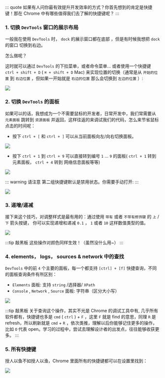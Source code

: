 ::: quote
如果有人问你最有效提升开发效率的方式？你首先想到的肯定是快捷键！那在 Chrome 中有哪些值得我们去了解的快捷键呢？
:::

### 1. 切换 `DevTools` 窗口的展示布局

一般我在使用 `DevTools` 时， `dock` 的展示窗口都在底部 ，但是有时候我想把 `dock` 的窗口 切换到右边。

怎么做呢？

这时就可以通过 `DevTools` 的下拉菜单，或者命令菜单... 或者使用一个快捷键 `ctrl + shift + D` ( `⌘ + shift + D` Mac) 来实现位置的切换（通常是从 `开始的位置` 到 `右边位置` ，但如果一开始就是 `右边的位置` 那么会切换到 `左边的位置` ）:

![](https://wingman-1300536089.cos.ap-shanghai.myqcloud.com/chrome/C02/csd.gif)

### 2. 切换 `DevTools` 的面板

如果可以的话，我想成为一个不需要鼠标的开发者，日常开发中，我们常需要从 `元素面板` 跳转到 `资源面板` 并返回，这样往返的来调试我们的代码，怎么来节省鼠标点击的时间呢：

* 按下 `ctrl + [` 和 `ctrl + ]` 可以从当前面板向左/向右切换面板。

![](https://wingman-1300536089.cos.ap-shanghai.myqcloud.com/chrome/C02/switch_tab.gif)

* 按下 `ctrl + 1` 到 `ctrl + 9` 可以直接转到编号 `1` ... `9` 的面板( `ctrl + 1` 转到元素面板， `ctrl + 4` 转到 网络信息面板等等)

![](https://wingman-1300536089.cos.ap-shanghai.myqcloud.com/chrome/C02/cmd1-9.gif)

::: warning 请注意
第二组快捷键默认是禁用状态。你需要手动打开:
:::

![](https://wingman-1300536089.cos.ap-shanghai.myqcloud.com/chrome/C02/settings.gif)

### 3. 递增/递减

接下来这个技巧，对调整样式是最有用的：通过使用 `带有` 或者 `不带有修饰键` 的 `上` / `下` 箭头按键， 你可以实现递增和递减 `0.1` ， `1` 或者 `10` 这样数值类型的值。

![](https://wingman-1300536089.cos.ap-shanghai.myqcloud.com/chrome/C02/snippet-increase-decrease.png)

:::tip 敲黑板
这些操作对颜色同样生效！（虽然没什么用~）
:::

### 4. elements， logs， sources & network 中的查找

`DevTools` 中的前 `4` 个主要的面板，每一个都支持 `[ctrl] + [f]` 快捷查询，不同的面板查询条件有所区别：

* `Elements` 面板: 支持 `string` /选择器/ `XPath` 
* `Console` , `Network` , `Source` 面板: 字符串（区分大小写）

![](https://wingman-1300536089.cos.ap-shanghai.myqcloud.com/chrome/C02/ctrl%2Bf.png)

:::tip 敲黑板
关于查询这个操作，其实不光是 Chrome 的调试工具中有, 几乎所有软件都有，快捷键也多是 `cmd` ( `ctrl` ) + `F` ，这里 `F` 就是 find 的意思，同理 `R` 是 refresh，所以刷新就是 `cmd` + `R` ，依次类推，理解以后你能够记住更多的操作，比如 `O` 代表 open。学习的过程中，尝试去理解设计者的出发点，往往能够收获更多。
:::

### 5. 所有快捷键

授人以鱼不如授人以渔，Chrome 里面所有的快捷键都可以在设置里找到：

![](https://wingman-1300536089.cos.ap-shanghai.myqcloud.com/chrome/C02/shortcut.gif)
